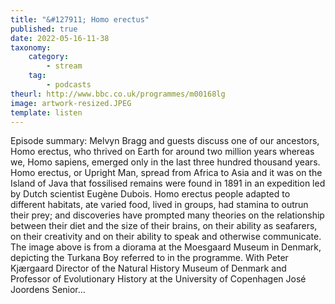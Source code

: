 ```yaml
---
title: "&#127911; Homo erectus"
published: true
date: 2022-05-16-11-38
taxonomy:
    category:
        - stream
    tag:
        - podcasts
theurl: http://www.bbc.co.uk/programmes/m00168lg
image: artwork-resized.JPEG
template: listen
---
```


Episode summary: Melvyn Bragg and guests discuss one of our ancestors, Homo erectus, who thrived on Earth for around two million years whereas we, Homo sapiens, emerged only in the last three hundred thousand years. Homo erectus, or Upright Man, spread from Africa to Asia and it was on the Island of Java that fossilised remains were found in 1891 in an expedition led by Dutch scientist Eug&egrave;ne Dubois. Homo erectus people adapted to different habitats, ate varied food, lived in groups, had stamina to outrun their prey; and discoveries have prompted many theories on the relationship between their diet and the size of their brains, on their ability as seafarers, on their creativity and on their ability to speak and otherwise communicate. The image above is from a diorama at the Moesgaard Museum in Denmark, depicting the Turkana Boy referred to in the programme. With Peter Kj&aelig;rgaard Director of the Natural History Museum of Denmark and Professor of Evolutionary History at the University of Copenhagen Jos&eacute; Joordens Senior&hellip;
